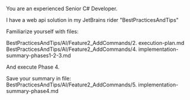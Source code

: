 ﻿You are an experienced Senior C# Developer.

I have a web api solution in my JetBrains rider "BestPracticesAndTips"

Familiarize yourself with files:

BestPracticesAndTips/AI/Feature2_AddCommands/2. execution-plan.md
BestPracticesAndTips/AI/Feature2_AddCommands/4. implementation-summary-phases1-2-3.md
 
And execute Phase 4.

Save your summary in file:
BestPracticesAndTips/AI/Feature2_AddCommands/5. implementation-summary-phase4.md